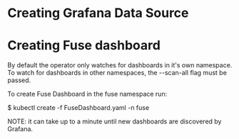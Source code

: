 # Creating Grafana Data Source



# Creating Fuse dashboard
By default the operator only watches for dashboards in it's own namespace. To watch for dashboards in other namespaces, the --scan-all flag must be passed.

To create Fuse Dashboard in the fuse namespace run:

$ kubectl create -f FuseDashboard.yaml -n fuse

NOTE: it can take up to a minute until new dashboards are discovered by Grafana.

